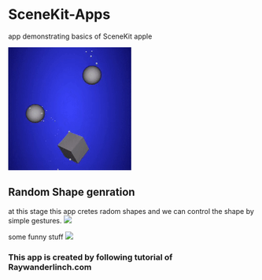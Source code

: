 # SceneKit-Apps
app demonstrating basics of SceneKit apple

![](Thumb.gif)

## Random Shape genration
at this stage this app cretes radom shapes and we can control the shape by simple gestures.
![](Random.gif)

some funny stuff
![](FunRandom.gif)

### This app is created by following tutorial of Raywanderlinch.com
